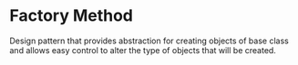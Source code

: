 # Factory Method
Design pattern that provides abstraction for creating objects of base class and allows easy control to alter the type of objects that will be created.